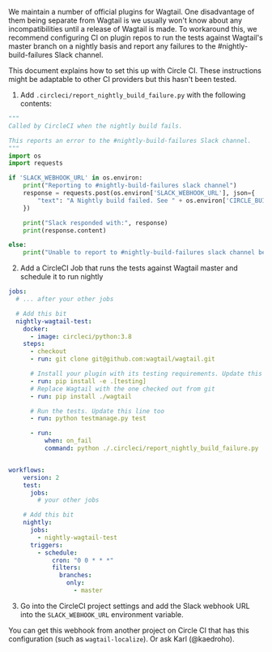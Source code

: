 We maintain a number of official plugins for Wagtail. One disadvantage of them being separate from Wagtail is we usually won't know about any incompatibilities until a release of Wagtail is made. To workaround this, we recommend configuring CI on plugin repos to run the tests against Wagtail's master branch on a nightly basis and report any failures to the #nightly-build-failures Slack channel.

This document explains how to set this up with Circle CI. These instructions might be adaptable to other CI providers but this hasn't been tested.

1) Add `.circleci/report_nightly_build_failure.py` with the following contents:

```python
"""
Called by CircleCI when the nightly build fails.

This reports an error to the #nightly-build-failures Slack channel.
"""
import os
import requests

if 'SLACK_WEBHOOK_URL' in os.environ:
    print("Reporting to #nightly-build-failures slack channel")
    response = requests.post(os.environ['SLACK_WEBHOOK_URL'], json={
        "text": "A Nightly build failed. See " + os.environ['CIRCLE_BUILD_URL'],
    })

    print("Slack responded with:", response)
    print(response.content)

else:
    print("Unable to report to #nightly-build-failures slack channel because SLACK_WEBHOOK_URL is not set")
```

2) Add a CircleCI Job that runs the tests against Wagtail master and schedule it to run nightly

```yaml
jobs:
  # ... after your other jobs

  # Add this bit
  nightly-wagtail-test:
    docker:
      - image: circleci/python:3.8
    steps:
      - checkout
      - run: git clone git@github.com:wagtail/wagtail.git

      # Install your plugin with its testing requirements. Update this line
      - run: pip install -e .[testing]
      # Replace Wagtail with the one checked out from git
      - run: pip install ./wagtail

      # Run the tests. Update this line too
      - run: python testmanage.py test

      - run:
          when: on_fail
          command: python ./.circleci/report_nightly_build_failure.py


workflows:
    version: 2
    test:
      jobs:
        # your other jobs

    # Add this bit
    nightly:
      jobs:
        - nightly-wagtail-test
      triggers:
        - schedule:
            cron: "0 0 * * *"
            filters:
              branches:
                only:
                  - master
```

3) Go into the CircleCI project settings and add the Slack webhook URL into the `SLACK_WEBHOOK_URL` environment variable.

You can get this webhook from another project on Circle CI that has this configuration (such as `wagtail-localize`). Or ask Karl (@kaedroho).
